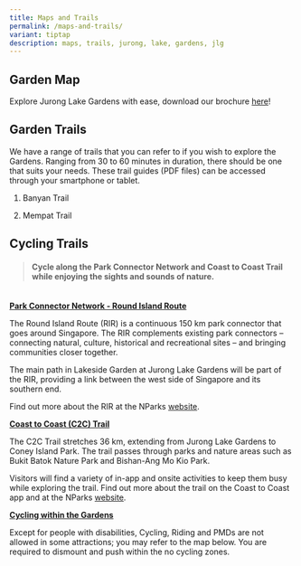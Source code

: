 ```yaml
---
title: Maps and Trails
permalink: /maps-and-trails/
variant: tiptap
description: maps, trails, jurong, lake, gardens, jlg
---
```

<h2>Garden Map</h2>
<p>Explore Jurong Lake Gardens with ease, download our brochure <a href="/files/Maps and Trails/Jurong_Lake_Garden_Brochure.pdf" rel="noopener noreferrer nofollow" target="_blank">here</a>!</p>
<h2>Garden Trails</h2>
<p>We have a range of trails that you can refer to if you wish to explore
the Gardens. Ranging from 30 to 60 minutes in duration, there should be
one that suits your needs. These trail guides (PDF files) can be accessed
through your smartphone or tablet.</p>
<p></p>
<ol data-tight="true" class="tight">
<li>
<p>Banyan Trail</p>
</li>
<li>
<p>Mempat Trail</p>
</li>
</ol>
<h2>Cycling Trails</h2>
<blockquote>
<h4>Cycle along the Park Connector Network and Coast to Coast Trail while enjoying the sights and sounds of nature.&nbsp;</h4>
</blockquote>
<p><strong><u><br>Park Connector Network - Round Island Route</u></strong>
</p>
<p>The Round Island Route (RIR) is a continuous 150 km park connector that
goes around Singapore. The RIR complements existing park connectors – connecting
natural, culture, historical and recreational sites – and bringing communities
closer together.</p>
<p>The main path in Lakeside Garden at Jurong Lake Gardens will be part of
the RIR, providing a link between the west side of Singapore and its southern
end.</p>
<p>Find out more about the RIR at the NParks&nbsp;<a href="http://www.nparks.gov.sg/gardens-parks-and-nature/park-connector-network#RIR" rel="noopener noreferrer nofollow" target="_blank">website</a>.</p>
<p></p>
<p><strong><u>Coast to Coast (C2C) Trail</u></strong>
</p>
<p>The C2C Trail stretches 36 km, extending from Jurong Lake Gardens to Coney
Island Park. The trail passes through parks and nature areas such as Bukit
Batok Nature Park and Bishan-Ang Mo Kio Park.</p>
<p>Visitors will find a variety of in-app and onsite activities to keep them
busy while exploring the trail.&nbsp;Find out more about the trail on the
Coast to Coast app and at the NParks&nbsp;<a href="https://www.nparks.gov.sg/c2c" rel="noopener noreferrer nofollow" target="_blank">website</a>.&nbsp;</p>
<p></p>
<p><strong><u>Cycling within the Gardens</u></strong>
</p>
<p>Except for people with disabilities, Cycling, Riding and PMDs are not
allowed in some attractions; you may refer to the map below. You are required
to dismount and push within the no cycling zones.&nbsp;</p>